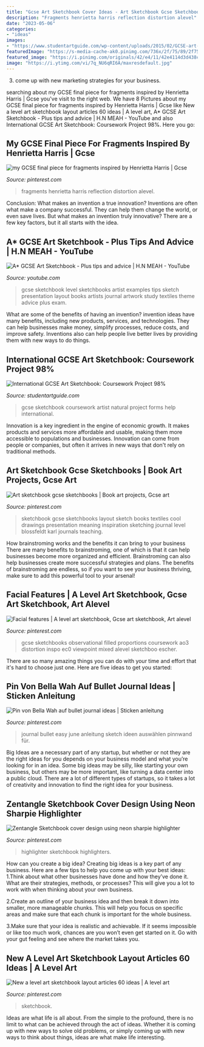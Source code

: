```yaml
---
title: "Gcse Art Sketchbook Cover Ideas - Art Sketchbook Gcse Sketchbooks"
description: "Fragments henrietta harris reflection distortion alevel"
date: "2023-05-06"
categories:
- "ideas"
images:
- "https://www.studentartguide.com/wp-content/uploads/2015/02/GCSE-art-sketchbook-help.jpg"
featuredImage: "https://s-media-cache-ak0.pinimg.com/736x/2f/75/89/2f758941d2a1145b6ca77dac4402008e.jpg"
featured_image: "https://i.pinimg.com/originals/42/e4/11/42e4114d3d438c0a5b0e578ea2efb2db.jpg"
image: "https://i.ytimg.com/vi/7q_NU6qRI6A/maxresdefault.jpg"
---
```



3. come up with new marketing strategies for your business.

	

		
searching about my GCSE final piece for fragments inspired by Henrietta Harris | Gcse you've visit to the right web. We have 8 Pictures about my GCSE final piece for fragments inspired by Henrietta Harris | Gcse like New a level art sketchbook layout articles 60 ideas | A level art, A* GCSE Art Sketchbook - Plus tips and advice | H.N MEAH - YouTube and also International GCSE Art Sketchbook: Coursework Project 98%. Here you go:
		
    
## My GCSE Final Piece For Fragments Inspired By Henrietta Harris | Gcse

<img loading=lazy src="https://i.pinimg.com/736x/14/88/cf/1488cf76bdb12e9cba325d10c52e5b40.jpg" onerror="this.onerror=null;this.src='https://tse3.mm.bing.net/th?id=OIP.TdDP6-_fXd8Jk2IG7NWKGwHaNJ&amp;pid=15.1';" alt="my GCSE final piece for fragments inspired by Henrietta Harris | Gcse">

_Source: pinterest.com_

>fragments henrietta harris reflection distortion alevel. 

	

Conclusion: What makes an invention a true innovation?
Inventions are often what make a company successful. They can help them change the world, or even save lives. But what makes an invention truly innovative? There are a few key factors, but it all starts with the idea.

    
## A* GCSE Art Sketchbook - Plus Tips And Advice | H.N MEAH - YouTube

<img loading=lazy src="https://i.ytimg.com/vi/7q_NU6qRI6A/maxresdefault.jpg" onerror="this.onerror=null;this.src='https://tse1.mm.bing.net/th?id=OIP.PyaL1qhocNjaIB6NWGU2EQHaEK&amp;pid=15.1';" alt="A* GCSE Art Sketchbook - Plus tips and advice | H.N MEAH - YouTube">

_Source: youtube.com_

>gcse sketchbook level sketchbooks artist examples tips sketch presentation layout books artists journal artwork study textiles theme advice plus exam. 

	

What are some of the benefits of having an invention?
invention ideas have many benefits, including new products, services, and technologies. They can help businesses make money, simplify processes, reduce costs, and improve safety. Inventions also can help people live better lives by providing them with new ways to do things.

    
## International GCSE Art Sketchbook: Coursework Project 98%

<img loading=lazy src="https://www.studentartguide.com/wp-content/uploads/2015/02/GCSE-art-sketchbook-help.jpg" onerror="this.onerror=null;this.src='https://tse2.mm.bing.net/th?id=OIP.VCQZYK3fcbQwDIymZym8ygHaFT&amp;pid=15.1';" alt="International GCSE Art Sketchbook: Coursework Project 98%">

_Source: studentartguide.com_

>gcse sketchbook coursework artist natural project forms help international. 

	

Innovation is a key ingredient in the engine of economic growth. It makes products and services more affordable and usable, making them more accessible to populations and businesses. Innovation can come from people or companies, but often it arrives in new ways that don't rely on traditional methods.

    
## Art Sketchbook Gcse Sketchbooks | Book Art Projects, Gcse Art

<img loading=lazy src="https://i.pinimg.com/736x/b4/2a/ce/b42ace238fb6b5ac76f86dcbac621923--sketchbook-ideas-book-presentation.jpg" onerror="this.onerror=null;this.src='https://tse1.mm.bing.net/th?id=OIP.ZS9yBKYOgVbfZsRq6Vqv7AHaFi&amp;pid=15.1';" alt="Art sketchbook gcse sketchbooks | Book art projects, Gcse art">

_Source: pinterest.com_

>sketchbook gcse sketchbooks layout sketch books textiles cool drawings presentation meaning inspiration sketching journal level blossfeldt karl journals teaching. 

	

How brainstroming works and the benefits it can bring to your business
There are many benefits to brainstroming, one of which is that it can help businesses become more organized and efficient. Brainstroming can also help businesses create more successful strategies and plans. The benefits of brainstroming are endless, so if you want to see your business thriving, make sure to add this powerful tool to your arsenal!

    
## Facial Features | A Level Art Sketchbook, Gcse Art Sketchbook, Art Alevel

<img loading=lazy src="https://i.pinimg.com/736x/a4/d4/72/a4d472aeb890152f76b84e596c624625--artist-sketchbook-sketchbook-ideas.jpg" onerror="this.onerror=null;this.src='https://tse3.mm.bing.net/th?id=OIP.gdtRaXy1X4KBAj90r53BvwAAAA&amp;pid=15.1';" alt="Facial features | A level art sketchbook, Gcse art sketchbook, Art alevel">

_Source: pinterest.com_

>gcse sketchbooks observational filled proportions coursework ao3 distortion inspo ec0 viewpoint mixed alevel sketchboo escher. 

	

There are so many amazing things you can do with your time and effort that it's hard to choose just one. Here are five ideas to get you started: 

    
## Pin Von Bella Wah Auf Bullet Journal Ideas | Sticken Anleitung

<img loading=lazy src="https://i.pinimg.com/originals/42/e4/11/42e4114d3d438c0a5b0e578ea2efb2db.jpg" onerror="this.onerror=null;this.src='https://tse1.mm.bing.net/th?id=OIP.gSa3EsNwHLfMtNQQo9dFCgHaJ4&amp;pid=15.1';" alt="Pin von Bella Wah auf bullet journal ideas | Sticken anleitung">

_Source: pinterest.com_

>journal bullet easy june anleitung sketch ideen auswählen pinnwand für. 

	

Big Ideas are a necessary part of any startup, but whether or not they are the right ideas for you depends on your business model and what you’re looking for in an idea. Some big ideas may be silly, like starting your own business, but others may be more important, like turning a data center into a public cloud. There are a lot of different types of startups, so it takes a lot of creativity and innovation to find the right idea for your business.

    
## Zentangle Sketchbook Cover Design Using Neon Sharpie Highlighter

<img loading=lazy src="https://s-media-cache-ak0.pinimg.com/736x/2f/75/89/2f758941d2a1145b6ca77dac4402008e.jpg" onerror="this.onerror=null;this.src='https://tse4.mm.bing.net/th?id=OIP.SkxBVbTp4kAAFnYG2PEm5gHaJ3&amp;pid=15.1';" alt="Zentangle Sketchbook cover design using neon sharpie highlighter">

_Source: pinterest.com_

>highlighter sketchbook highlighters. 

	

How can you create a big idea?
Creating big ideas is a key part of any business. Here are a few tips to help you come up with your best ideas:
1.Think about what other businesses have done and how they’ve done it. What are their strategies, methods, or processes? This will give you a lot to work with when thinking about your own business.

2.Create an outline of your business idea and then break it down into smaller, more manageable chunks. This will help you focus on specific areas and make sure that each chunk is important for the whole business.

3.Make sure that your idea is realistic and achievable. If it seems impossible or like too much work, chances are you won’t even get started on it. Go with your gut feeling and see where the market takes you.


    
## New A Level Art Sketchbook Layout Articles 60 Ideas | A Level Art

<img loading=lazy src="https://i.pinimg.com/736x/ee/1f/33/ee1f338e68a7ec82486086a38982a086.jpg" onerror="this.onerror=null;this.src='https://tse3.mm.bing.net/th?id=OIP.e9vENgfP28Z1vx5_fM_O5QAAAA&amp;pid=15.1';" alt="New a level art sketchbook layout articles 60 ideas | A level art">

_Source: pinterest.com_

>sketchbook. 

	

Ideas are what life is all about. From the simple to the profound, there is no limit to what can be achieved through the act of ideas. Whether it is coming up with new ways to solve old problems, or simply coming up with new ways to think about things, ideas are what make life interesting.

